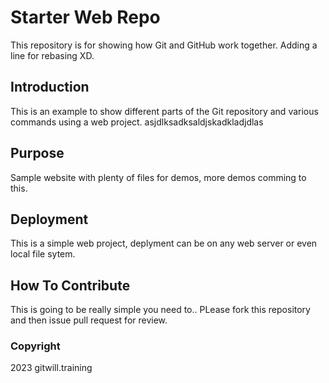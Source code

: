 # Starter Web Repo

This repository is for showing how Git and GitHub work together. Adding a line for rebasing XD.

## Introduction
This is an example to show different parts of the Git repository and various commands using a web project.
asjdlksadksaldjskadkladjdlas
## Purpose

Sample website with plenty of files for demos, more demos comming to this.

## Deployment

This is a simple web project, deplyment can be on any web server or even local file sytem.

## How To Contribute
This is going to be really simple you need to..
PLease fork this repository and then issue pull request for review.
### Copyright
2023 gitwill.training 
